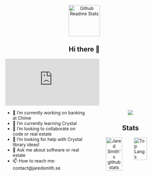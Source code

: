 <p align="center">
 <img width="100px" src="https://github.com/rajput2107/rajput2107/blob/master/Assets/Developer.gif" align="center" alt="Github Readme Stats" />
 <h2 align="center">Hi there 👋</h2>
</p>

![image title](https://matomo.netstitch.se/matomo.php?idsite=3&amp;rec=1&amp;action_name=Profile)

<ul style="columns: 2; -webkit-columns: 2;">
  <li> 🔭 I’m currently working on banking at Chime </li>
  <li> 🌱 I’m currently learning Crystal </li>
  <li> 👯 I’m looking to collaborate on code or real estate </li>
  <li> 🤔 I’m looking for help with Crystal library ideas! </li>
  <li> 💬 Ask me about software or real estate </li>
  <li> 📫 How to reach me: contact@jaredsmith.se </li>
 <ul>

<p align="center">
  <img src="https://res.cloudinary.com/anuraghazra/image/upload/v1594908242/logo_ccswme.svg" align="center" />
  <h2 align="center">Stats</h2>
</p>

<p align="center">
  <img 
    alt="Jared Smith's github stats" 
    src="https://github-readme-stats.vercel.app/api?username=jaredsmithse&count_private=true&show_icons=true" 
    align="left" 
    width="50%"
  />

  <img 
    alt="Top Langs" 
    src="https://github-readme-stats.vercel.app/api/top-langs/?username=jaredsmithse&layout=compact" 
    align="right" 
    width="45%"
   />
</p>
